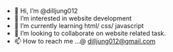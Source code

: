 - 👋 Hi, I’m @dilljung012
- 👀 I’m interested in website development
- 🌱 I’m currently learning html/ css/ javascript
- 💞️ I’m looking to collaborate on website related task.
- 📫 How to reach me ...@ dilljung012@gmail.com

<!---
dilljung012/dilljung012 is a ✨ special ✨ repository because its `README.md` (this file) appears on your GitHub profile.
You can click the Preview link to take a look at your changes.
--->
